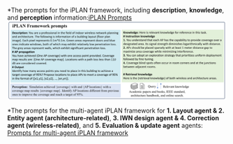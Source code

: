 *The prompts for the iPLAN framework, including **description**, **knowledge**, and **perception** information:[iPLAN Prompts](1_Prompt_for_iPLAN.png)
![Prompts consisted of description, knowledge, and perception information ](1_Prompt_for_iPLAN.png)


*The prompts for the multi-agent iPLAN framework for **1. Layout agent & 2. Entity agent (architecture-related)**, **3. IWN design agent & 4. Correction agent (wireless-related)**, and **5. Evaluation & update agent** agents:
[Prompts for multi-agent iPLAN framework](2_Prompt_for_multi-agent_iPLAN.png)
